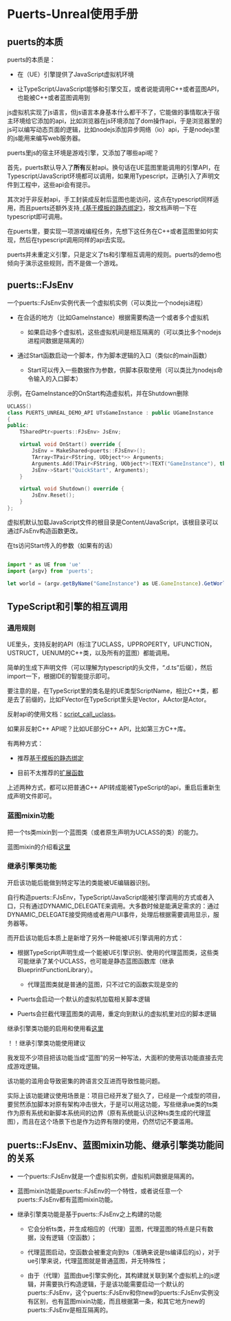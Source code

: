 # Puerts-Unreal使用手册

## puerts的本质

puerts的本质是：

* 在（UE）引擎提供了JavaScript虚拟机环境

* 让TypeScript/JavaScript能够和引擎交互，或者说能调用C++或者蓝图API，也能被C++或者蓝图调用到

js虚拟机实现了js语言，但js语言本身基本什么都干不了，它能做的事情取决于宿主环境给它添加的api，比如浏览器在js环境添加了dom操作api，于是浏览器里的js可以编写动态页面的逻辑，比如nodejs添加异步网络（io）api，于是nodejs里的js能用来编写web服务器。

puerts里js的宿主环境是游戏引擎，又添加了哪些api呢？

首先，puerts默认导入了**所有**反射api。换句话在UE蓝图里能调用的引擎API，在Typescript/JavaScript环境都可以调用，如果用Typescript，正确引入了声明文件到工程中，这些api会有提示。

其次对于非反射api，手工封装成反射后蓝图也能访问，这点在typescript同样适用，而且puerts还额外支持[《基于模板的静态绑定》](template_binding.md)，按文档声明一下在typescript即可调用。

在puerts里，要实现一项游戏编程任务，先想下这任务在C++或者蓝图里如何实现，然后在typescript调用同样的api去实现。

puerts并未重定义引擎，只是定义了ts和引擎相互调用的规则。puerts的demo也倾向于演示这些规则，而不是做一个游戏。


## puerts::FJsEnv

一个puerts::FJsEnv实例代表一个虚拟机实例（可以类比一个nodejs进程）

* 在合适的地方（比如GameInstance）根据需要构造一个或者多个虚拟机
    - 如果启动多个虚拟机，这些虚拟机间是相互隔离的（可以类比多个nodejs进程间数据是隔离的）

* 通过Start函数启动一个脚本，作为脚本逻辑的入口（类似c的main函数）
    - Start可以传入一些数据作为参数，供脚本获取使用（可以类比为nodejs命令输入的入口脚本）

示例，在GameInstance的OnStart构造虚拟机，并在Shutdown删除

~~~c++
UCLASS()
class PUERTS_UNREAL_DEMO_API UTsGameInstance : public UGameInstance
{
public:
    TSharedPtr<puerts::FJsEnv> JsEnv;

    virtual void OnStart() override {
        JsEnv = MakeShared<puerts::FJsEnv>();
        TArray<TPair<FString, UObject*>> Arguments;
        Arguments.Add(TPair<FString, UObject*>(TEXT("GameInstance"), this)); // 可选步骤
        JsEnv->Start("QuickStart", Arguments);
    }

    virtual void Shutdown() override {
        JsEnv.Reset();
    }
};
~~~

虚拟机默认加载JavaScript文件的根目录是Content/JavaScript，该根目录可以通过FJsEnv构造函数更改。

在ts访问Start传入的参数（如果有的话）

~~~typescript

import * as UE from 'ue'
import {argv} from 'puerts';

let world = (argv.getByName("GameInstance") as UE.GameInstance).GetWorld();
~~~


## TypeScript和引擎的相互调用

### 通用规则

UE里头，支持反射的API（标注了UCLASS，UPPROPERTY，UFUNCTION，USTRUCT，UENUM的C++类，以及所有的蓝图）都能调用。

简单的生成下声明文件（可以理解为typescript的头文件，“.d.ts”后缀），然后import一下，根据IDE的智能提示即可。

要注意的是，在TypeScript里的类名是的UE类型ScriptName，相比C++类，都是去了前缀的，比如FVector在TypeScript里头是Vector，AActor是Actor。

反射api的使用文档：[script_call_uclass](script_call_uclass.md)。

如果非反射C++ API呢？比如UE部分C++ API，比如第三方C++库。

有两种方式：

* 推荐[基于模板的静态绑定](template_binding.md)

* 目前不太推荐的[扩展函数](extension_methods.md)

上述两种方式，都可以把普通C++ API转成能被TypeScript的api，重启后重新生成声明文件即可。

### 蓝图mixin功能

把一个ts类mixin到一个蓝图类（或者原生声明为UCLASS的类）的能力。

蓝图mixin的介绍看[这里](mixin.md)

### 继承引擎类功能

开启该功能后能做到特定写法的类能被UE编辑器识别。

自行构造puerts::FJsEnv，TypeScript/JavaScript能被引擎调用的方式或者入口，只有通过DYNAMIC_DELEGATE来调用。大多数时候是能满足需求的：通过DYNAMIC_DELEGATE接受网络或者用户UI事件，处理后根据需要调用显示，服务器等。

而开启该功能后本质上是新增了另外一种能被UE引擎调用的方式：

* 根据TypeScript声明生成一个能被UE引擎识别、使用的代理蓝图类，这些类可能继承了某个UCLASS，也可能是静态蓝图函数库（继承BlueprintFunctionLibrary）。
   - 代理蓝图类就是普通的蓝图，只不过它的函数实现是空的
   
* Puerts会启动一个默认的虚拟机加载相关脚本逻辑

* Puerts会拦截代理蓝图类的调用，重定向到默认的虚拟机里对应的脚本逻辑

继承引擎类功能的启用和使用看[这里](uclass_extends.md)

！！继承引擎类功能使用建议

我发现不少项目把该功能当成“蓝图”的另一种写法，大面积的使用该功能直接去完成游戏逻辑。

该功能的滥用会导致密集的跨语言交互进而导致性能问题。

实际上该功能建议使用场景是：项目已经开发了挺久了，已经是一个成型的项目，要贸然添加脚本对原有架构冲击很大，于是可以用这功能，写些继承ue类的ts类作为原有系统和新脚本系统间的边界（原有系统能认识这种ts类生成的代理蓝图），而且在这个场景下也是作为边界有限的使用，仍然切记不要滥用。

## puerts::FJsEnv、蓝图mixin功能、继承引擎类功能间的关系

* 一个puerts::FJsEnv就是一个虚拟机实例，虚拟机间数据是隔离的。

* 蓝图mixin功能是puerts::FJsEnv的一个特性，或者说任意一个puerts::FJsEnv都有蓝图mixin功能。

* 继承引擎类功能是基于puerts::FJsEnv之上构建的功能

  - 它会分析ts类，并生成相应的（代理）蓝图，代理蓝图的特点是只有数据，没有逻辑（空函数）；
  
  - 代理蓝图启动，空函数会被重定向到ts（准确来说是ts编译后的js），对于ue引擎来说，代理蓝图就是普通蓝图，并无特殊性；
  
  - 由于（代理）蓝图由ue引擎实例化，其构建就关联到某个虚拟机上的js逻辑，并需要执行构造逻辑，于是该功能需要启动一个默认的puerts::FJsEnv，这个puerts::FJsEnv和你new的puerts::FJsEnv实例没有区别，也有蓝图mixin功能，而且根据第一条，和其它地方new的puerts::FJsEnv是相互隔离的。

